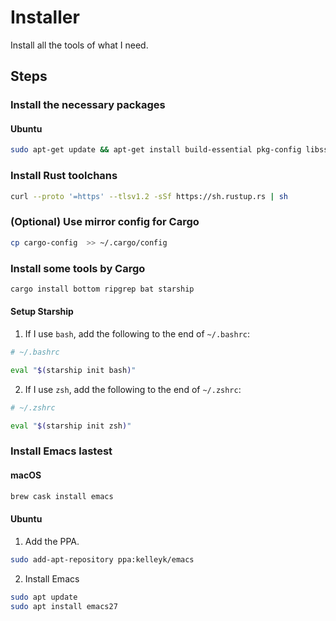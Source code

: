 # Installer

Install all the tools of what I need.

## Steps

### Install the necessary packages

#### Ubuntu

```sh
sudo apt-get update && apt-get install build-essential pkg-config libssl-dev software-properties-common
```

### Install Rust toolchans

```sh
curl --proto '=https' --tlsv1.2 -sSf https://sh.rustup.rs | sh
```

### (Optional) Use mirror config for Cargo

```sh
cp cargo-config  >> ~/.cargo/config
```

### Install some tools by Cargo

```sh
cargo install bottom ripgrep bat starship
```

#### Setup Starship


1. If I use `bash`, add the following to the end of `~/.bashrc`:

```sh
# ~/.bashrc

eval "$(starship init bash)"
```

2. If I use `zsh`, add the following to the end of `~/.zshrc`:

```sh
# ~/.zshrc

eval "$(starship init zsh)"
```

### Install Emacs lastest

#### macOS

```sh
brew cask install emacs
```

#### Ubuntu

1. Add the PPA.

```sh
sudo add-apt-repository ppa:kelleyk/emacs
```

2. Install Emacs

```sh
sudo apt update
sudo apt install emacs27
```
